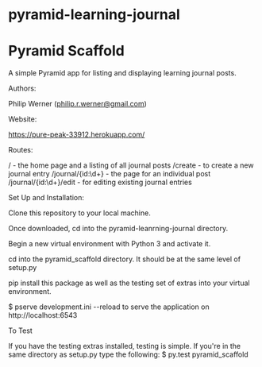 # pyramid-learning-journal
Pyramid Scaffold
================

A simple Pyramid app for listing and displaying learning journal posts.

Authors:

Philip Werner (philip.r.werner@gmail.com)

Website:

https://pure-peak-33912.herokuapp.com/

Routes:

/ - the home page and a listing of all journal posts
/create - to create a new journal entry
/journal/{id:\d+} - the page for an individual post
/journal/{id:\d+}/edit - for editing existing journal entries


Set Up and Installation:

Clone this repository to your local machine.

Once downloaded, cd into the pyramid-leanrning-journal directory.

Begin a new virtual environment with Python 3 and activate it.

cd into the pyramid_scaffold directory. It should be at the same level of setup.py

pip install this package as well as the testing set of extras into your virtual environment.

$ pserve development.ini --reload to serve the application on http://localhost:6543

To Test

If you have the testing extras installed, testing is simple. If you're in the same directory as setup.py type the following:
$ py.test pyramid_scaffold
